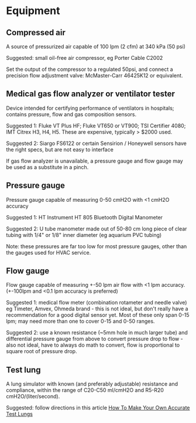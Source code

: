 # Equipment

## Compressed air

A source of pressurized air capable of 100 lpm (2 cfm) at 340 kPa (50 psi)

Suggested: small oil-free air compressor, eg Porter Cable C2002

Set the output of the compressor to a regulated 50psi, and connect a precision flow adjustment valve: McMaster-Carr 46425K12 or equivalent.


## Medical gas flow analyzer or ventilator tester

Device intended for certifying performance of ventilators in hospitals; contains pressure, flow and gas composition sensors.

Suggested 1: Fluke VT Plus HF; Fluke VT650 or VT900; TSI Certifier 4080; IMT Citrex H3, H4, H5.
These are expensive, typically > $2000 used.

Suggested 2: Siargo FS6122 or certain Sensirion  / Honeywell sensors have the right specs, but are not easy to interface

If gas flow analyzer is unavailable, a pressure gauge and flow gauge may be used as a substitute in a pinch.

## Pressure gauge

Pressure gauge capable of measuring 0-50 cmH2O with <1 cmH2O accuracy

Suggested 1: HT Instrument HT 805 Bluetooth Digital Manometer

Suggested 2: U tube manometer made out of 50-80 cm long piece of clear tubing with 1/4" or 1/8" inner diameter (eg aquarium PVC tubing)

Note: these pressures are far too low for most pressure gauges, other than the gauges used for HVAC service.

## Flow gauge

Flow gauge capable of measuring +-50 lpm air flow with <1 lpm accuracy.  (+-100lpm and <0.1 lpm accuracy is preferred) 

Suggested 1: medical flow meter (combination rotameter and needle valve) eg Timeter, Amvex, Ohmeda brand - this is not ideal, but don't really have a recommendation for a good digital sensor yet.  Most of these only span 0-15 lpm; may need more than one to cover 0-15 and 0-50 ranges.

Suggested 2: use a known resistance (~5mm hole in much larger tube) and differential pressure gauge from above to convert pressure drop to flow - also not ideal, have to always do math to convert, flow is proportional to square root of pressure drop.

## Test lung

A lung simulator with known (and preferably adjustable) resistance and compliance, within the range of C20-C50 ml/cmH2O and R5-R20 cmH2O/(liter/second).

Suggested: follow directions in this article [How To Make Your Own Accurate Test Lungs](https://medium.com/@RobertLeeRead/how-to-make-your-own-accurate-test-lungs-for-testing-emergency-ventilators-2d68fe5ac460)
